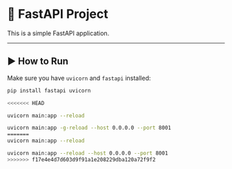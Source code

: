 # 🚀 FastAPI Project

This is a simple FastAPI application.

---

## ▶️ How to Run

Make sure you have `uvicorn` and `fastapi` installed:

```bash
pip install fastapi uvicorn

<<<<<<< HEAD

uvicorn main:app --reload

uvicorn main:app -g-reload --host 0.0.0.0 --port 8001
=======
uvicorn main:app --reload

uvicorn main:app --reload --host 0.0.0.0 --port 8001
>>>>>>> f17e4e4d7d603d9f91a1e208229dba120a72f9f2

